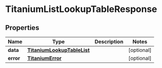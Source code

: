 

# TitaniumListLookupTableResponse


## Properties

| Name | Type | Description | Notes |
|------------ | ------------- | ------------- | -------------|
|**data** | [**TitaniumLookupTableList**](TitaniumLookupTableList.md) |  |  [optional] |
|**error** | [**TitaniumError**](TitaniumError.md) |  |  [optional] |



